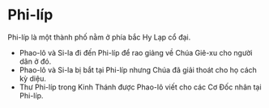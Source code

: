 # Phi-líp

Phi-líp là một thành phố nằm ở phía bắc Hy Lạp cổ đại. 
- Phao-lô và Si-la đi đến Phi-líp để rao giảng về Chúa Giê-xu cho người dân ở đó.
- Phao-lô và Si-la bị bắt tại Phi-líp nhưng Chúa đã giải thoát cho họ cách kỳ diệu. 
- Thư Phi-líp trong Kinh Thánh được Phao-lô viết cho các Cơ Đốc nhân tại Phi-líp.


